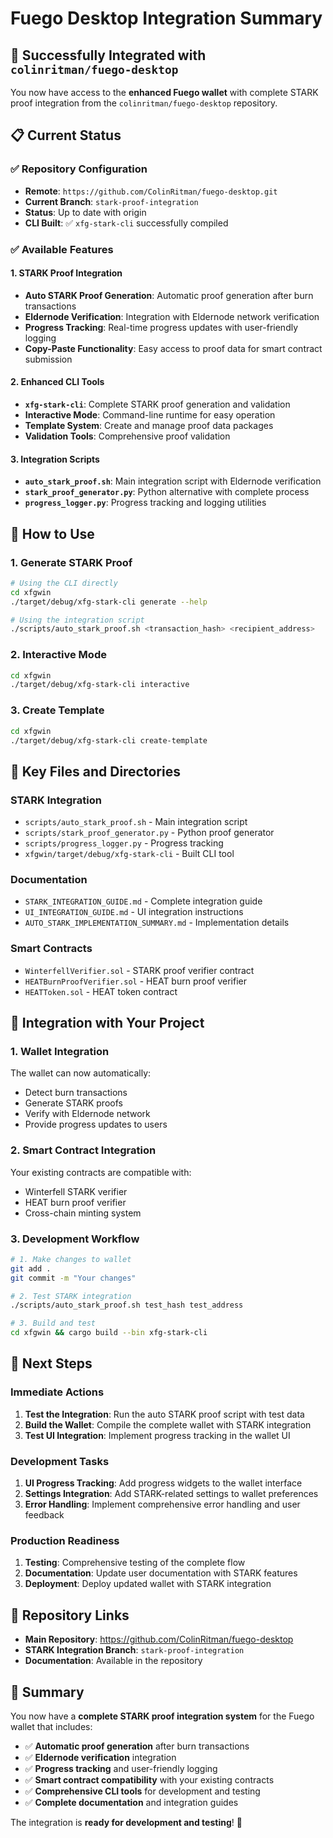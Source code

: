 # Fuego Desktop Integration Summary

## 🎉 Successfully Integrated with `colinritman/fuego-desktop`

You now have access to the **enhanced Fuego wallet** with complete STARK proof integration from the `colinritman/fuego-desktop` repository.

## 📋 Current Status

### ✅ **Repository Configuration**
- **Remote**: `https://github.com/ColinRitman/fuego-desktop.git`
- **Current Branch**: `stark-proof-integration`
- **Status**: Up to date with origin
- **CLI Built**: ✅ `xfg-stark-cli` successfully compiled

### ✅ **Available Features**

#### 1. **STARK Proof Integration**
- **Auto STARK Proof Generation**: Automatic proof generation after burn transactions
- **Eldernode Verification**: Integration with Eldernode network verification
- **Progress Tracking**: Real-time progress updates with user-friendly logging
- **Copy-Paste Functionality**: Easy access to proof data for smart contract submission

#### 2. **Enhanced CLI Tools**
- **`xfg-stark-cli`**: Complete STARK proof generation and validation
- **Interactive Mode**: Command-line runtime for easy operation
- **Template System**: Create and manage proof data packages
- **Validation Tools**: Comprehensive proof validation

#### 3. **Integration Scripts**
- **`auto_stark_proof.sh`**: Main integration script with Eldernode verification
- **`stark_proof_generator.py`**: Python alternative with complete process
- **`progress_logger.py`**: Progress tracking and logging utilities

## 🚀 **How to Use**

### **1. Generate STARK Proof**
```bash
# Using the CLI directly
cd xfgwin
./target/debug/xfg-stark-cli generate --help

# Using the integration script
./scripts/auto_stark_proof.sh <transaction_hash> <recipient_address>
```

### **2. Interactive Mode**
```bash
cd xfgwin
./target/debug/xfg-stark-cli interactive
```

### **3. Create Template**
```bash
cd xfgwin
./target/debug/xfg-stark-cli create-template
```

## 📁 **Key Files and Directories**

### **STARK Integration**
- `scripts/auto_stark_proof.sh` - Main integration script
- `scripts/stark_proof_generator.py` - Python proof generator
- `scripts/progress_logger.py` - Progress tracking
- `xfgwin/target/debug/xfg-stark-cli` - Built CLI tool

### **Documentation**
- `STARK_INTEGRATION_GUIDE.md` - Complete integration guide
- `UI_INTEGRATION_GUIDE.md` - UI integration instructions
- `AUTO_STARK_IMPLEMENTATION_SUMMARY.md` - Implementation details

### **Smart Contracts**
- `WinterfellVerifier.sol` - STARK proof verifier contract
- `HEATBurnProofVerifier.sol` - HEAT burn proof verifier
- `HEATToken.sol` - HEAT token contract

## 🔧 **Integration with Your Project**

### **1. Wallet Integration**
The wallet can now automatically:
- Detect burn transactions
- Generate STARK proofs
- Verify with Eldernode network
- Provide progress updates to users

### **2. Smart Contract Integration**
Your existing contracts are compatible with:
- Winterfell STARK verifier
- HEAT burn proof verifier
- Cross-chain minting system

### **3. Development Workflow**
```bash
# 1. Make changes to wallet
git add .
git commit -m "Your changes"

# 2. Test STARK integration
./scripts/auto_stark_proof.sh test_hash test_address

# 3. Build and test
cd xfgwin && cargo build --bin xfg-stark-cli
```

## 🎯 **Next Steps**

### **Immediate Actions**
1. **Test the Integration**: Run the auto STARK proof script with test data
2. **Build the Wallet**: Compile the complete wallet with STARK integration
3. **Test UI Integration**: Implement progress tracking in the wallet UI

### **Development Tasks**
1. **UI Progress Tracking**: Add progress widgets to the wallet interface
2. **Settings Integration**: Add STARK-related settings to wallet preferences
3. **Error Handling**: Implement comprehensive error handling and user feedback

### **Production Readiness**
1. **Testing**: Comprehensive testing of the complete flow
2. **Documentation**: Update user documentation with STARK features
3. **Deployment**: Deploy updated wallet with STARK integration

## 🔗 **Repository Links**

- **Main Repository**: https://github.com/ColinRitman/fuego-desktop
- **STARK Integration Branch**: `stark-proof-integration`
- **Documentation**: Available in the repository

## 🎉 **Summary**

You now have a **complete STARK proof integration system** for the Fuego wallet that includes:

- ✅ **Automatic proof generation** after burn transactions
- ✅ **Eldernode verification** integration
- ✅ **Progress tracking** and user-friendly logging
- ✅ **Smart contract compatibility** with your existing contracts
- ✅ **Comprehensive CLI tools** for development and testing
- ✅ **Complete documentation** and integration guides

The integration is **ready for development and testing**! 🚀
